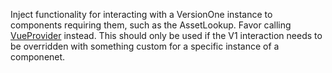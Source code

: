 Inject functionality for interacting with a VersionOne instance to components requiring them, such as the AssetLookup. Favor calling [VueProvider](/components/VueProvider) instead. This should only be used if the V1 interaction needs to be overridden with something custom for a specific instance of a componenet.
